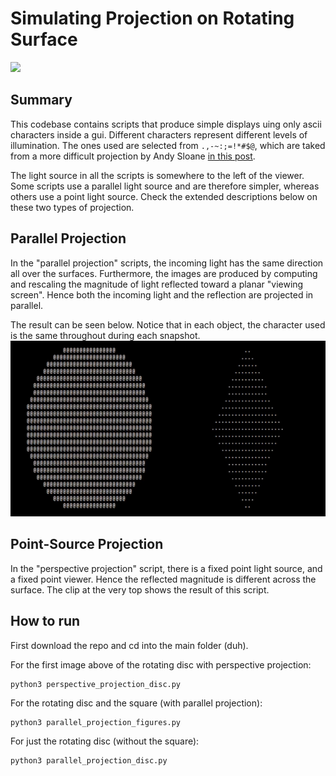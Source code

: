 # Simulating Projection on Rotating Surface

<img src="https://github.com/ymilkessa/rotating-figures/blob/main/perspective_projection_demo.gif" width=500 />

## Summary
This codebase contains scripts that produce simple displays uing only ascii characters inside a gui.
Different characters represent different levels of illumination. The ones used are selected from `.,-~:;=!*#$@`,
which are taked from a more difficult projection by Andy Sloane [in this post](https://www.a1k0n.net/2011/07/20/donut-math.html).

The light source in all the scripts is somewhere to the left of the viewer. Some scripts use a parallel light source and are therefore simpler, whereas others use a point light source. Check the extended descriptions below on these two types of projection.

## Parallel Projection
In the "parallel projection" scripts, the incoming light has the same direction all over the surfaces. Furthermore, the images are produced by computing and rescaling the magnitude of light reflected toward a planar "viewing screen". Hence both the incoming light and the reflection are projected in parallel.

The result can be seen below. Notice that in each object, the character used is the same throughout during each snapshot.
<img src="https://github.com/ymilkessa/rotating-figures/blob/main/parallel_projection_demo.gif" width=550 />

## Point-Source Projection
In the "perspective projection" script, there is a fixed point light source, and a fixed point viewer. Hence the reflected magnitude is different across the surface. The clip at the very top shows the result of this script.

## How to run

First download the repo and cd into the main folder (duh).

For the first image above of the rotating disc with perspective projection:
```
python3 perspective_projection_disc.py
```

For the rotating disc and the square (with parallel projection):
```
python3 parallel_projection_figures.py
```

For just the rotating disc (without the square):
```
python3 parallel_projection_disc.py
```
